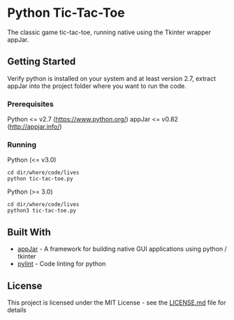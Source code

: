 # Python Tic-Tac-Toe

The classic game tic-tac-toe, running native using the Tkinter wrapper appJar.

## Getting Started

Verify python is installed on your system and at least version 2.7, extract appJar into the project folder where
you want to run the code.

### Prerequisites

Python <= v2.7 (https://www.python.org/)
appJar <= v0.82 (http://appjar.info/)

### Running

Python (<= v3.0)

```
cd dir/where/code/lives
python tic-tac-toe.py
```

Python (>= 3.0)

```
cd dir/where/code/lives
python3 tic-tac-toe.py
```

## Built With

* [appJar](http://www.appjar.info/) - A framework for building native GUI applications using python / tkinter
* [pylint](https://www.pylint.org/) - Code linting for python

## License

This project is licensed under the MIT License - see the [LICENSE.md](LICENSE.md) file for details
